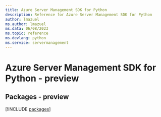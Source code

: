 ```yaml
---
title: Azure Server Management SDK for Python
description: Reference for Azure Server Management SDK for Python
author: lmazuel
ms.author: lmazuel
ms.data: 06/08/2023
ms.topic: reference
ms.devlang: python
ms.service: servermanagement
---
```

# Azure Server Management SDK for Python - preview
## Packages - preview
[!INCLUDE [packages](server-management-index.md)]